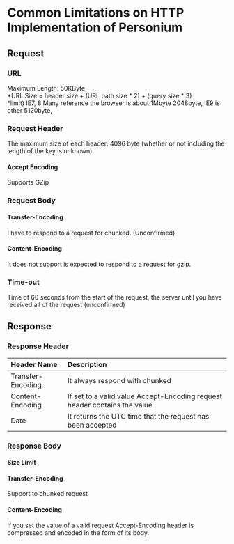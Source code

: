 # Common Limitations on HTTP Implementation of Personium


## Request

### URL

Maximum Length: 50KByte  
\*URL Size = header size + (URL path size * 2) + (query size * 3)  
\*limit) IE7, 8 Many reference the browser is about 1Mbyte 2048byte, IE9 is other 5120byte,

### Request Header

The maximum size of each header: 4096 byte (whether or not including the length of the key is unknown)

#### Accept Encoding

Supports GZip

### Request Body

#### Transfer-Encoding

I have to respond to a request for chunked. (Unconfirmed)

#### Content-Encoding

It does not support is expected to respond to a request for gzip.

### Time-out

Time of 60 seconds from the start of the request, the server until you have received all of the request (unconfirmed)


## Response

### Response Header

|Header Name|Description|
|:--|:--|
|Transfer-Encoding|It always respond with chunked|
|Content-Encoding|If set to a valid value Accept-Encoding request header contains the value|
|Date|It returns the UTC time that the request has been accepted|

### Response Body

#### Size Limit

#### Transfer-Encoding

Support to chunked request

#### Content-Encoding

If you set the value of a valid request Accept-Encoding header is compressed and encoded in the form of its body.

